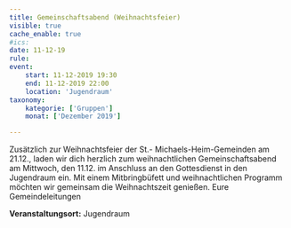 ```yaml
---
title: Gemeinschaftsabend (Weihnachtsfeier)
visible: true
cache_enable: true
#ics: 
date: 11-12-19
rule: 
event:
	start: 11-12-2019 19:30
	end: 11-12-2019 22:00
	location: 'Jugendraum'
taxonomy:
	kategorie: ['Gruppen']
	monat: ['Dezember 2019']

---
```

Zusätzlich zur Weihnachtsfeier der St.- Michaels-Heim-Gemeinden am 21.12., laden wir dich herzlich zum weihnachtlichen Gemeinschaftsabend am Mittwoch, den 11.12. im Anschluss an den Gottesdienst in den Jugendraum ein.
Mit einem Mitbringbüfett und weihnachtlichen Programm möchten wir gemeinsam die Weihnachtszeit genießen.
Eure Gemeindeleitungen



**Veranstaltungsort:** Jugendraum


